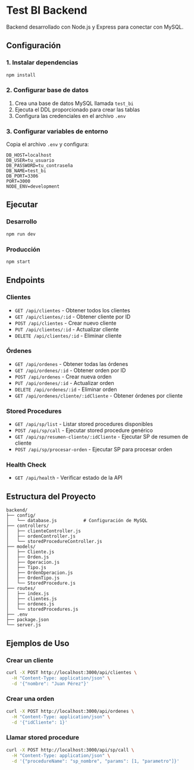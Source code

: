 # Test BI Backend

Backend desarrollado con Node.js y Express para conectar con MySQL.

## Configuración

### 1. Instalar dependencias
```bash
npm install
```

### 2. Configurar base de datos
1. Crea una base de datos MySQL llamada `test_bi`
2. Ejecuta el DDL proporcionado para crear las tablas
3. Configura las credenciales en el archivo `.env`

### 3. Configurar variables de entorno
Copia el archivo `.env` y configura:
```
DB_HOST=localhost
DB_USER=tu_usuario
DB_PASSWORD=tu_contraseña
DB_NAME=test_bi
DB_PORT=3306
PORT=3000
NODE_ENV=development
```

## Ejecutar

### Desarrollo
```bash
npm run dev
```

### Producción
```bash
npm start
```

## Endpoints

### Clientes
- `GET /api/clientes` - Obtener todos los clientes
- `GET /api/clientes/:id` - Obtener cliente por ID
- `POST /api/clientes` - Crear nuevo cliente
- `PUT /api/clientes/:id` - Actualizar cliente
- `DELETE /api/clientes/:id` - Eliminar cliente

### Órdenes
- `GET /api/ordenes` - Obtener todas las órdenes
- `GET /api/ordenes/:id` - Obtener orden por ID
- `POST /api/ordenes` - Crear nueva orden
- `PUT /api/ordenes/:id` - Actualizar orden
- `DELETE /api/ordenes/:id` - Eliminar orden
- `GET /api/ordenes/cliente/:idCliente` - Obtener órdenes por cliente

### Stored Procedures
- `GET /api/sp/list` - Listar stored procedures disponibles
- `POST /api/sp/call` - Ejecutar stored procedure genérico
- `GET /api/sp/resumen-cliente/:idCliente` - Ejecutar SP de resumen de cliente
- `POST /api/sp/procesar-orden` - Ejecutar SP para procesar orden

### Health Check
- `GET /api/health` - Verificar estado de la API

## Estructura del Proyecto

```
backend/
├── config/
│   └── database.js          # Configuración de MySQL
├── controllers/
│   ├── clienteController.js
│   ├── ordenController.js
│   └── storedProcedureController.js
├── models/
│   ├── Cliente.js
│   ├── Orden.js
│   ├── Operacion.js
│   ├── Tipo.js
│   ├── OrdenOperacion.js
│   ├── OrdenTipo.js
│   └── StoredProcedure.js
├── routes/
│   ├── index.js
│   ├── clientes.js
│   ├── ordenes.js
│   └── storedProcedures.js
├── .env
├── package.json
└── server.js
```

## Ejemplos de Uso

### Crear un cliente
```bash
curl -X POST http://localhost:3000/api/clientes \
  -H "Content-Type: application/json" \
  -d '{"nombre": "Juan Pérez"}'
```

### Crear una orden
```bash
curl -X POST http://localhost:3000/api/ordenes \
  -H "Content-Type: application/json" \
  -d '{"idCliente": 1}'
```

### Llamar stored procedure
```bash
curl -X POST http://localhost:3000/api/sp/call \
  -H "Content-Type: application/json" \
  -d '{"procedureName": "sp_nombre", "params": [1, "parametro"]}'
```
